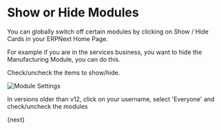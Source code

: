 <!-- add-breadcrumbs -->
# Show or Hide Modules

You can globally switch off certain modules by clicking on Show / Hide Cards in your ERPNext Home Page.

For example if you are in the services business, you want to hide the Manufacturing Module, you can do this.

Check/uncheck the items to show/hide.

<img class="screenshot" alt="Module Settings" src="{{docs_base_url}}/assets/img/setup/settings/show-hide-modules.png">

In versions older than v12, click on your username, select 'Everyone' and check/uncheck the modules

{next}
